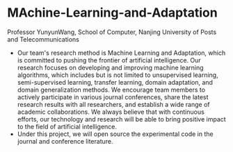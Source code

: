 # MAchine-Learning-and-Adaptation
Professor YunyunWang, School of Computer, Nanjing University of Posts and Telecommunications
- Our team's research method is Machine Learning and Adaptation, which is committed to pushing the frontier of artificial intelligence. Our research focuses on developing and improving machine learning algorithms, which includes but is not limited to unsupervised learning, semi-supervised learning, transfer learning, domain adaptation, and domain generalization methods. We encourage team members to actively participate in various journal conferences, share the latest research results with all researchers, and establish a wide range of academic collaborations. We always believe that with continuous efforts, our technology and research will be able to bring positive impact to the field of artificial intelligence.
- Under this project, we will open source the experimental code in the journal and conference literature.
